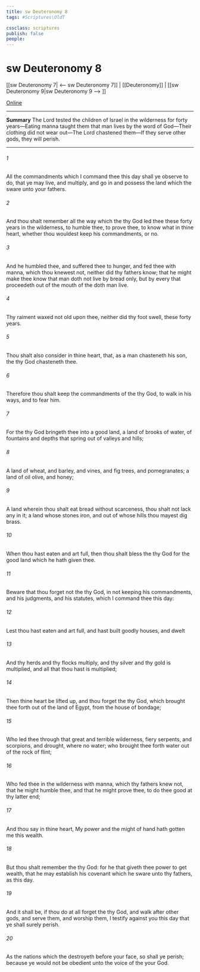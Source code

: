 ```yaml
---
title: sw Deuteronomy 8
tags: #Scriptures\OldT

cssclass: scriptures
publish: false
people:
---
```


# sw Deuteronomy 8
[[sw Deuteronomy 7| <-- sw Deuteronomy 7]] | [[Deuteronomy]] | [[sw Deuteronomy 9|sw Deuteronomy 9 --> ]]

[Online](https://churchofjesuschrist.org/study/scriptures/ot/deut/8?lang=eng)

---
__Summary__
The Lord tested the children of Israel in the wilderness for forty years—Eating manna taught them that man lives by the word of God—Their clothing did not wear out—The Lord chastened them—If they serve other gods, they will perish.

---
###### 1 
All the commandments which I command thee this day shall ye observe to do, that ye may live, and multiply, and go in and possess the land which the  sware unto your fathers.

###### 2 
And thou shalt remember all the way which the  thy God led thee these forty years in the wilderness, to humble thee,  to prove thee, to know what  in thine heart, whether thou wouldest keep his commandments, or no.

###### 3 
And he humbled thee, and suffered thee to hunger, and fed thee with manna, which thou knewest not, neither did thy fathers know; that he might make thee know that man doth not live by bread only, but by every  that proceedeth out of the mouth of the  doth man live.

###### 4 
Thy raiment waxed not old upon thee, neither did thy foot swell, these forty years.

###### 5 
Thou shalt also consider in thine heart, that, as a man chasteneth his son,  the  thy God chasteneth thee.

###### 6 
Therefore thou shalt keep the commandments of the  thy God, to walk in his ways, and to fear him.

###### 7 
For the  thy God bringeth thee into a good land, a land of brooks of water, of fountains and depths that spring out of valleys and hills;

###### 8 
A land of wheat, and barley, and vines, and fig trees, and pomegranates; a land of oil olive, and honey;

###### 9 
A land wherein thou shalt eat bread without scarceness, thou shalt not lack any  in it; a land whose stones  iron, and out of whose hills thou mayest dig brass.

###### 10 
When thou hast eaten and art full, then thou shalt bless the  thy God for the good land which he hath given thee.

###### 11 
Beware that thou forget not the  thy God, in not keeping his commandments, and his judgments, and his statutes, which I command thee this day:

###### 12 
Lest  thou hast eaten and art full, and hast built goodly houses, and dwelt 

###### 13 
And  thy herds and thy flocks multiply, and thy silver and thy gold is multiplied, and all that thou hast is multiplied;

###### 14 
Then thine heart be lifted up, and thou forget the  thy God, which brought thee forth out of the land of Egypt, from the house of bondage;

###### 15 
Who led thee through that great and terrible wilderness,  fiery serpents, and scorpions, and drought, where  no water; who brought thee forth water out of the rock of flint;

###### 16 
Who fed thee in the wilderness with manna, which thy fathers knew not, that he might humble thee, and that he might prove thee, to do thee good at thy latter end;

###### 17 
And thou say in thine heart, My power and the might of  hand hath gotten me this wealth.

###### 18 
But thou shalt remember the  thy God: for  he that giveth thee power to get wealth, that he may establish his covenant which he sware unto thy fathers, as  this day.

###### 19 
And it shall be, if thou do at all forget the  thy God, and walk after other gods, and serve them, and worship them, I testify against you this day that ye shall surely perish.

###### 20 
As the nations which the  destroyeth before your face, so shall ye perish; because ye would not be obedient unto the voice of the  your God.

